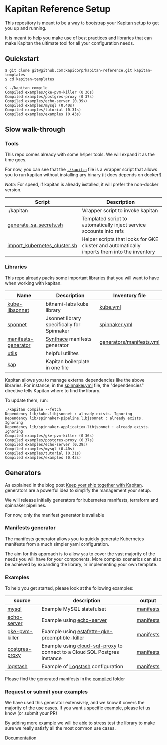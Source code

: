 # Kapitan Reference Setup

This repository is meant to be a way to bootstrap your [Kapitan](https://kapitan.dev) setup to get you up and running.

It is meant to help you make use of best practices and libraries that can make Kapitan the ultimate tool for all your configuration needs.

## Quickstart

```shell script
$ git clone git@github.com:kapicorp/kapitan-reference.git kapitan-templates
$ cd kapitan-templates

$ ./kapitan compile
Compiled examples/gke-pvm-killer (0.36s)
Compiled examples/postgres-proxy (0.37s)
Compiled examples/echo-server (0.39s)
Compiled examples/mysql (0.40s)
Compiled examples/tutorial (0.31s)
Compiled examples/examples (0.43s)

``` 

## Slow walk-through

### Tools

This repo comes already with some helper tools. We will expand it as the time goes.

For now, you can see that the [`./kapitan`](kapitan) file is a wrapper script that allows you to run kapitan without installing any binary (it does depends on docker!)

*Note*: For speed, if kapitan is already installed, it will prefer the non-docker version.

| Script | Description |
| ------ | ----------- |
| ./kapitan | Wrapper script to invoke kapitan |
| [generate_sa_secrets.sh](templates/scripts/generate_sa_secrets.sh) | Templated script to automatically inject service accounts into refs |
| [import_kubernetes_cluster.sh](scripts/import_kubernetes_cluster.sh) | Helper scripts that looks for GKE cluster and automatically imports them into the inventory |

### Libraries

This repo already packs some important libraries that you will want to have when working with kapitan.

| Name | Description | Inventory file |
| ---- | ----------- | -------------- |
| [kube-libsonnet](https://github.com/bitnami-labs/kube-libsonnet) | bitnami-labs kube library | [kube.yml](inventory/classes/kapitan/kube.yml) |
| [sponnet](https://github.com/spinnaker/sponnet) | Jsonnet library specifically for Spinnaker | [spinnaker.yml](inventory/classes/kapitan/spinnaker.yml)|
| [manifests-generator](components/generators/manifests) | [Synthace](www.synthace.com) manifests generator | [generators/manifests.yml](inventory/classes/kapitan/generators/manifests.yml)|
| [utils](lib/utils.libsonnet) | helpful utilites ||
| [kap](lib/kap.libsonnet) | Kapitan boilerplate in one file ||

Kapitan allows you to manage external dependencies like the above libraries.
For instance, in the  [spinnaker.yml](inventory/classes/kapitan/spinnaker.yml) file, the "dependencies" directive tells Kapitan where to find the library.

To update them, run:

```shell script
./kapitan compile --fetch
Dependency lib/kube.libjsonnet : already exists. Ignoring
Dependency lib/spinnaker-pipeline.libjsonnet : already exists. Ignoring
Dependency lib/spinnaker-application.libjsonnet : already exists. Ignoring
Compiled examples/gke-pvm-killer (0.36s)
Compiled examples/postgres-proxy (0.37s)
Compiled examples/echo-server (0.39s)
Compiled examples/mysql (0.40s)
Compiled examples/tutorial (0.31s)
Compiled examples/examples (0.43s)
``` 

## Generators

As explained in the blog post [Keep your ship together with Kapitan](https://medium.com/kapitan-blog/keep-your-ship-together-with-kapitan-d82d441cc3e7). generators are a 
powerful idea to simplify the management your setup.

We will release initially generators for kubernetes manifests, terraform and spinnaker pipelines.

For now, only the manifest generator is available

### Manifests generator

The manifests generator allows you to quickly generate Kubernetes manifests from a much simpler yaml configuration.

The aim for this approach is to allow you to cover the vast majority of the needs you will have for your components.
More complex scenarios can also be achieved by expanding the library, or implementing your own template.

### Examples
To help you get started, please look at the following examples:

| source | description | output |
| ------ | ----------- | ------ |
|[mysql](inventory/classes/components/mysql.yml)| Example MySQL statefulset | [manifests](compiled/mysql/manifests)|
|[echo-server](inventory/classes/components/echo-server.yml)| Example using [echo-server](https://github.com/jmalloc/echo-server) | [manifests](compiled/echo-server/manifests)|
|[gke-pvm-killer](inventory/classes/components/gke-pvm-killer.yml)| Example using [estafette-gke-preemptible-killer](https://github.com/estafette/estafette-gke-preemptible-killer)| [manifests](compiled/gke-pvm-killer/manifests)|
|[postgres-proxy](inventory/classes/components/postgres-proxy.yml)| Example using [cloud-sql-proxy](https://github.com/GoogleCloudPlatform/cloudsql-proxy) to connect to a Cloud SQL Postgres instance| [manifests](compiled/postgres-proxy/manifests)|
|[logstash](inventory/classes/components/logstash.yml)| Example of [Logstash](https://www.elastic.co/logstash) configuration | [manifests](compiled/examples/manifests)

Please find the generated manifests in the [compiled](compiled) folder

### Request or submit your examples
We have used this generator extensively, and we know it covers the majority of the use cases.
If you want a specific example, please let us know (or submit your PR)

By adding more example we will be able to stress test the library to make sure we really satisfy all the most common use cases.


[Documentation](components/generators/manifests/README.md)
